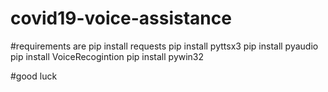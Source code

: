 # covid19-voice-assistance


#requirements are
pip install requests
pip install pyttsx3
pip install pyaudio
pip install VoiceRecogintion
pip install pywin32


#good luck
